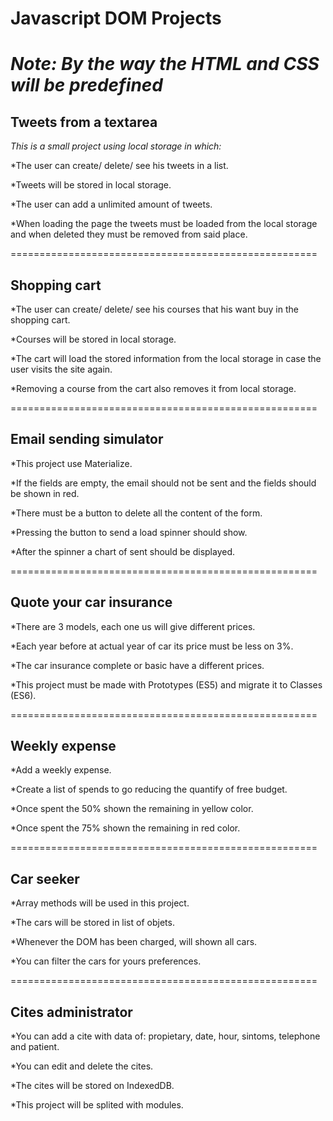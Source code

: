 # Javascript DOM Projects 

*Note: By the way the HTML and CSS will be predefined*
======================================================

## Tweets from a textarea

_This is a small project using local storage in which:_

*The user can create/ delete/ see his tweets in a list.

*Tweets will be stored in local storage.

*The user can add a unlimited amount of tweets.

*When loading the page the tweets must be loaded from the local storage and when deleted they must be removed from said place.



=====================================================

## Shopping cart

*The user can create/ delete/ see his courses that his want buy in the shopping cart.

*Courses will be stored in local storage.

*The cart will load the stored information from the local storage in case the user visits the site again.

*Removing a course from the cart also removes it from local storage.



=====================================================

## Email sending simulator

*This project use Materialize.

*If the fields are empty, the email should not be sent and the fields should be shown in red.

*There must be a button to delete all the content of the form.

*Pressing the button to send a load spinner should show.

*After the spinner a chart of sent should be displayed.



=====================================================

## Quote your car insurance

*There are 3 models, each one us will give different prices.

*Each year before at actual year of car its price must be less on 3%.

*The car insurance complete or basic have a different prices.

*This project must be made with Prototypes (ES5) and migrate it to Classes (ES6).



=====================================================

## Weekly expense

*Add a weekly expense.

*Create a list of spends to go reducing the quantify of free budget.

*Once spent the 50% shown the remaining in yellow color.

*Once spent the 75% shown the remaining in red color.



=====================================================

## Car seeker

*Array methods will be used in this project.

*The cars will be stored in list of objets.

*Whenever the DOM has been charged, will shown all cars.

*You can filter the cars for yours preferences.



=====================================================

## Cites administrator

*You can add a cite with data of: propietary, date, hour, sintoms, telephone and patient.

*You can edit and delete the cites.

*The cites will be stored on IndexedDB.

*This project will be splited with modules.
